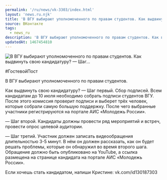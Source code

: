 ```yaml
---
permalink: '/ru/news/vk-3303/index.html'
layout: 'news.ru.njk'
title: 'В ВГУ выбирают уполномоченного по правам студентов. Как выдвинуть свою кандидатуру?  — Шаг'
source: ВКонтакте
tags:
  - news_ru
description: 'В ВГУ выбирают уполномоченного по правам студентов. Как выдвинуть свою кандидатуру?  — Шаг…'
updatedAt: 1467454810
---
```

![В ВГУ выбирают уполномоченного по правам студентов. Как выдвинуть свою кандидатуру?  — Шаг…](https://sun9-61.userapi.com/impf/c626126/v626126484/14f7f/_N6EaVfiM-0.jpg?size=1280x800&quality=96&sign=0ce6a0fccdc39e081562c65a9bfc5836&c_uniq_tag=cRcMBM5mIP5Rypm2gXmCJZ4v_dBYmQzoEybO36U9nJw&type=album)

#ГостевойПост

В ВГУ выбирают уполномоченного по правам студентов.

Как выдвинуть свою кандидатуру?
— Шаг первый. Сбор подписей.
Всем кандидатам до 10 июля необходимо собрать подписи студентов ВГУ. После этого комиссия проверит подписи и выберет трёх человек, которые собрали самую большую поддержку. После чего выбранные участники регистрируются на портале АИС «Молодежь России».

— Шаг второй. Кандидаты должны провести ряд мероприятий и встреч, провести опрос целевой аудитории.

— Шаг третий. Участник должен записать видеообращения длительностью 3-5 минут. В нём он должен рассказать, как он будет решать проблемы, которые он обнаружил во время второго шага. Обращение должно быть опубликовано на YouTube, а ссылка размещена на странице кандидата на портале АИС «Молодежь России».

Если хочешь стать кандидатом, напиши Кристине: vk.com/id130187303
